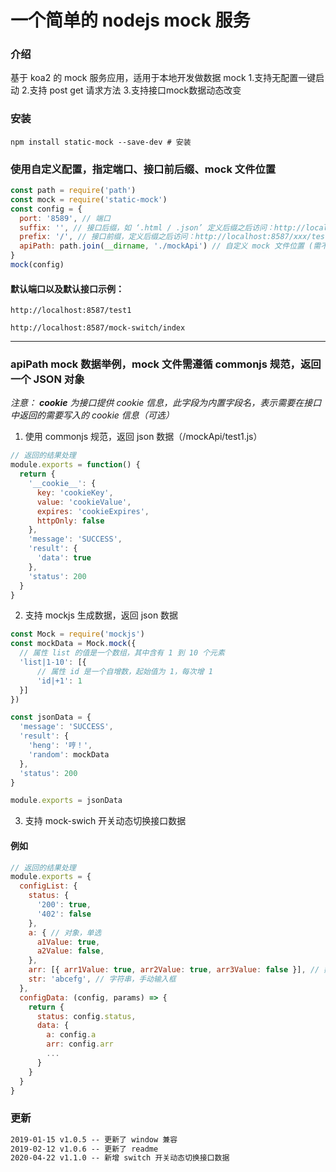 # 一个简单的 nodejs mock 服务

### 介绍
基于 koa2 的 mock 服务应用，适用于本地开发做数据 mock
1.支持无配置一键启动
2.支持 post get 请求方法
3.支持接口mock数据动态改变

### 安装
``` shell
npm install static-mock --save-dev # 安装
```

### 使用自定义配置，指定端口、接口前后缀、mock 文件位置
```javascript
const path = require('path')
const mock = require('static-mock')
const config = {
  port: '8589', // 端口
  suffix: '', // 接口后缀，如 ‘.html / .json’ 定义后缀之后访问：http://localhost:8587/test1.html
  prefix: '/', // 接口前缀，定义后缀之后访问：http://localhost:8587/xxx/test1
  apiPath: path.join(__dirname, './mockApi') // 自定义 mock 文件位置 (需不为空的文件夹的绝对路径)
}
mock(config)
```

#### 默认端口以及默认接口示例：
``` shell
http://localhost:8587/test1

http://localhost:8587/mock-switch/index
```

---

### apiPath mock 数据举例，mock 文件需遵循 commonjs 规范，返回一个 JSON 对象
*注意： __cookie__ 为接口提供 cookie 信息，此字段为内置字段名，表示需要在接口中返回的需要写入的 cookie 信息（可选）*

1. 使用 commonjs 规范，返回 json 数据（/mockApi/test1.js）
```javascript
// 返回的结果处理
module.exports = function() {
  return {
    '__cookie__': {
      key: 'cookieKey',
      value: 'cookieValue',
      expires: 'cookieExpires',
      httpOnly: false
    },
    'message': 'SUCCESS',
    'result': {
      'data': true
    },
    'status': 200
  }
}
```

2. 支持 mockjs 生成数据，返回 json 数据
```javascript
const Mock = require('mockjs')
const mockData = Mock.mock({
  // 属性 list 的值是一个数组，其中含有 1 到 10 个元素
  'list|1-10': [{
      // 属性 id 是一个自增数，起始值为 1，每次增 1
      'id|+1': 1
  }]
})

const jsonData = {
  'message': 'SUCCESS',
  'result': { 
    'heng': '哼！',
    'random': mockData
  },
  'status': 200
}

module.exports = jsonData
```

3. 支持 mock-swich 开关动态切换接口数据
#### 例如
```javascript
// 返回的结果处理
module.exports = {
  configList: {
    status: {
      '200': true,
      '402': false
    },
    a: { // 对象，单选
      a1Value: true,
      a2Value: false,
    },
    arr: [{ arr1Value: true, arr2Value: true, arr3Value: false }], // 数组，多选
    str: 'abcefg', // 字符串，手动输入框
  },
  configData: (config, params) => { 
    return { 
      status: config.status,
      data: {
        a: config.a
        arr: config.arr
        ...
      } 
    }
  }
}
```

### 更新
```html
2019-01-15 v1.0.5 -- 更新了 window 兼容
2019-02-12 v1.0.6 -- 更新了 readme
2020-04-22 v1.1.0 -- 新增 switch 开关动态切换接口数据
```

